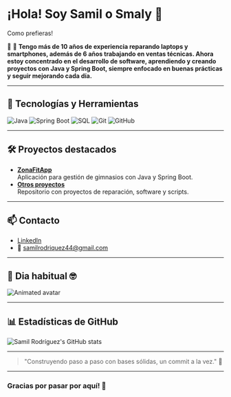 # ¡Hola! Soy Samil o Smaly 👋
  Como prefieras!

🎯 🎯 **Tengo más de 10 años de experiencia reparando laptops y smartphones, además de 6 años trabajando en ventas técnicas. Ahora estoy concentrado en el desarrollo de software, aprendiendo y creando proyectos con Java y Spring Boot, siempre enfocado en buenas prácticas y seguir mejorando cada día.**

---

## 🚀 Tecnologías y Herramientas

![Java](https://img.shields.io/badge/Java-ED8B00?style=for-the-badge&logo=java&logoColor=white)
![Spring Boot](https://img.shields.io/badge/Spring_Boot-6DB33F?style=for-the-badge&logo=spring-boot&logoColor=white)
![SQL](https://img.shields.io/badge/SQL-4479A1?style=for-the-badge&logo=mysql&logoColor=white)
![Git](https://img.shields.io/badge/Git-F05032?style=for-the-badge&logo=git&logoColor=white)
![GitHub](https://img.shields.io/badge/GitHub-181717?style=for-the-badge&logo=github&logoColor=white)

---

## 🛠️ Proyectos destacados

- **[ZonaFitApp](https://github.com/samilrodriquez44/ZonaFitApp)**  
  Aplicación para gestión de gimnasios con Java y Spring Boot.  
- **[Otros proyectos](https://github.com/samilrodriquez44?tab=repositories)**  
  Repositorio con proyectos de reparación, software y scripts.

---

## 📫 Contacto

- [LinkedIn](https://www.linkedin.com/in/samilrodriquez44/)  
- 📧 samilrodriquez44@gmail.com

---

## 🎉 Dia habitual 🤓

![Animated avatar](https://media3.giphy.com/media/v1.Y2lkPTc5MGI3NjExaGVoa2pjdnY1aGF0cmk4czZmZzdtbm5yMWFiODB6anFlaGppa2cweSZlcD12MV9pbnRlcm5hbF9naWZfYnlfaWQmY3Q9Zw/zOvBKUUEERdNm/giphy.gif)

---

## 📊 Estadísticas de GitHub

![Samil Rodríguez's GitHub stats](https://github-readme-stats.vercel.app/api?username=samilrodriquez44&show_icons=true&theme=radical)

---

> "Construyendo paso a paso con bases sólidas, un commit a la vez." 🚀

---

### Gracias por pasar por aquí! 🌟
